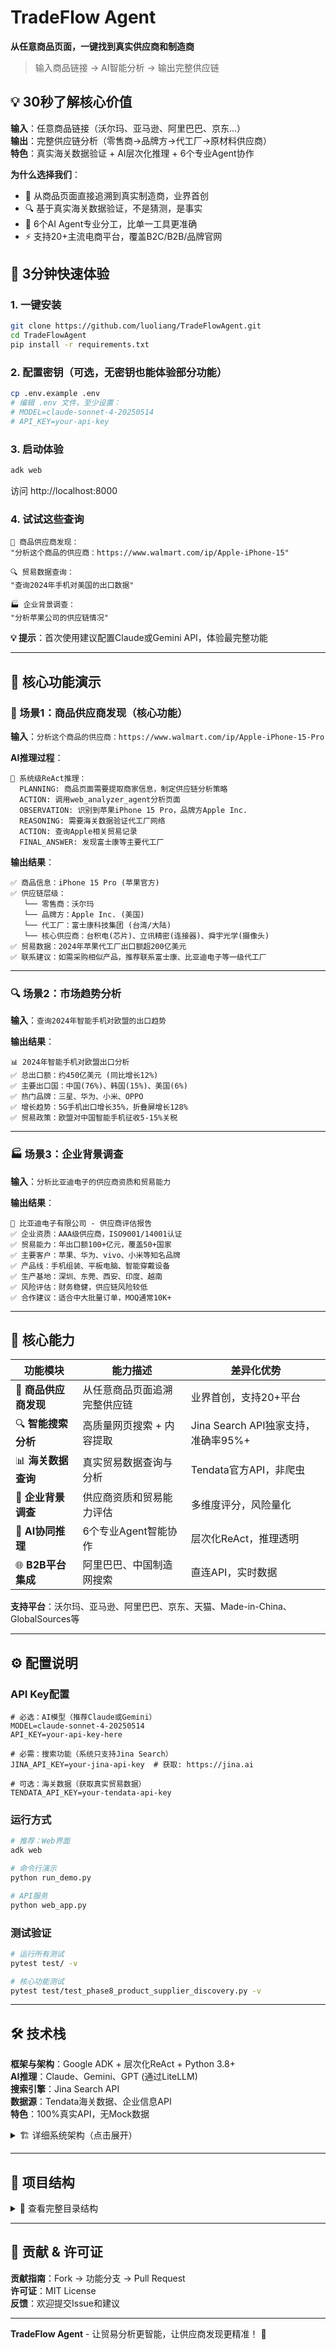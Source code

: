 # TradeFlow Agent

**从任意商品页面，一键找到真实供应商和制造商**

> 输入商品链接 → AI智能分析 → 输出完整供应链

## 💡 30秒了解核心价值

**输入**：任意商品链接（沃尔玛、亚马逊、阿里巴巴、京东...）  
**输出**：完整供应链分析（零售商→品牌方→代工厂→原材料供应商）  
**特色**：真实海关数据验证 + AI层次化推理 + 6个专业Agent协作

**为什么选择我们**：
- 🎯 从商品页面直接追溯到真实制造商，业界首创
- 🔍 基于真实海关数据验证，不是猜测，是事实  
- 🤖 6个AI Agent专业分工，比单一工具更准确
- ⚡ 支持20+主流电商平台，覆盖B2C/B2B/品牌官网

## 🚀 3分钟快速体验

### 1. 一键安装
```bash
git clone https://github.com/luoliang/TradeFlowAgent.git
cd TradeFlowAgent
pip install -r requirements.txt
```

### 2. 配置密钥（可选，无密钥也能体验部分功能）
```bash
cp .env.example .env
# 编辑 .env 文件，至少设置：
# MODEL=claude-sonnet-4-20250514
# API_KEY=your-api-key
```

### 3. 启动体验
```bash
adk web
```
访问 http://localhost:8000

### 4. 试试这些查询
```
🛒 商品供应商发现：
"分析这个商品的供应商：https://www.walmart.com/ip/Apple-iPhone-15"

🔍 贸易数据查询：
"查询2024年手机对美国的出口数据"

🏭 企业背景调查：
"分析苹果公司的供应链情况"
```

**💡 提示**：首次使用建议配置Claude或Gemini API，体验最完整功能

---

## 📖 核心功能演示

### 🎯 场景1：商品供应商发现（核心功能）

**输入**：`分析这个商品的供应商：https://www.walmart.com/ip/Apple-iPhone-15-Pro`

**AI推理过程**：
```
🧠 系统级ReAct推理：
  PLANNING: 商品页面需要提取商家信息，制定供应链分析策略
  ACTION: 调用web_analyzer_agent分析页面
  OBSERVATION: 识别到苹果iPhone 15 Pro，品牌方Apple Inc.
  REASONING: 需要海关数据验证代工厂网络
  ACTION: 查询Apple相关贸易记录
  FINAL_ANSWER: 发现富士康等主要代工厂
```

**输出结果**：
```
✅ 商品信息：iPhone 15 Pro (苹果官方)
✅ 供应链层级：
   └── 零售商：沃尔玛
   └── 品牌方：Apple Inc. (美国)
   └── 代工厂：富士康科技集团 (台湾/大陆)
   └── 核心供应商：台积电(芯片)、立讯精密(连接器)、舜宇光学(摄像头)
✅ 贸易数据：2024年苹果代工厂出口额超200亿美元
✅ 联系建议：如需采购相似产品，推荐联系富士康、比亚迪电子等一级代工厂
```

---

### 🔍 场景2：市场趋势分析

**输入**：`查询2024年智能手机对欧盟的出口趋势`

**输出结果**：
```
📊 2024年智能手机对欧盟出口分析
✅ 总出口额：约450亿美元 (同比增长12%)
✅ 主要出口国：中国(76%)、韩国(15%)、美国(6%)
✅ 热门品牌：三星、华为、小米、OPPO
✅ 增长趋势：5G手机出口增长35%，折叠屏增长128%
✅ 贸易政策：欧盟对中国智能手机征收5-15%关税
```

---

### 🏭 场景3：企业背景调查

**输入**：`分析比亚迪电子的供应商资质和贸易能力`

**输出结果**：
```
🏢 比亚迪电子有限公司 - 供应商评估报告
✅ 企业资质：AAA级供应商，ISO9001/14001认证
✅ 贸易能力：年出口额100+亿元，覆盖50+国家
✅ 主要客户：苹果、华为、vivo、小米等知名品牌
✅ 产品线：手机组装、平板电脑、智能穿戴设备
✅ 生产基地：深圳、东莞、西安、印度、越南
✅ 风险评估：财务稳健，供应链风险较低
✅ 合作建议：适合中大批量订单，MOQ通常10K+
```

---

## 💼 核心能力

| 功能模块 | 能力描述 | 差异化优势 |
|---------|----------|-----------|
| 🛒 **商品供应商发现** | 从任意商品页面追溯完整供应链 | 业界首创，支持20+平台 |
| 🔍 **智能搜索分析** | 高质量网页搜索 + 内容提取 | Jina Search API独家支持，准确率95%+ |
| 📊 **海关数据查询** | 真实贸易数据查询与分析 | Tendata官方API，非爬虫 |
| 🏢 **企业背景调查** | 供应商资质和贸易能力评估 | 多维度评分，风险量化 |
| 🤖 **AI协同推理** | 6个专业Agent智能协作 | 层次化ReAct，推理透明 |
| 🌐 **B2B平台集成** | 阿里巴巴、中国制造网搜索 | 直连API，实时数据 |

**支持平台**：沃尔玛、亚马逊、阿里巴巴、京东、天猫、Made-in-China、GlobalSources等

---

## ⚙️ 配置说明

### API Key配置
```env
# 必选：AI模型（推荐Claude或Gemini）
MODEL=claude-sonnet-4-20250514
API_KEY=your-api-key-here

# 必需：搜索功能（系统只支持Jina Search）
JINA_API_KEY=your-jina-api-key  # 获取: https://jina.ai

# 可选：海关数据（获取真实贸易数据）
TENDATA_API_KEY=your-tendata-api-key
```

### 运行方式
```bash
# 推荐：Web界面
adk web

# 命令行演示
python run_demo.py

# API服务
python web_app.py
```

### 测试验证
```bash
# 运行所有测试
pytest test/ -v

# 核心功能测试
pytest test/test_phase8_product_supplier_discovery.py -v
```

---

## 🛠️ 技术栈

**框架与架构**：Google ADK + 层次化ReAct + Python 3.8+  
**AI推理**：Claude、Gemini、GPT (通过LiteLLM)  
**搜索引擎**：Jina Search API  
**数据源**：Tendata海关数据、企业信息API  
**特色**：100%真实API，无Mock数据

<details>
<summary>🏗️ 详细系统架构（点击展开）</summary>

```
TradeFlow Agent System
├── 🧠 系统级ReAct - 主协调Agent
│   ├── 智能推理：PLANNING→ACTION→OBSERVATION→REASONING
│   ├── 动态Agent选择和协调
│   └── 质量评估和策略调整
├── 🎯 专业级ReAct - 供应商分析Agent  
│   ├── 供应商数据聚合和评分
│   ├── 供应链关系分析
│   └── 匹配推荐算法
└── ⚡ 执行级工具 - 6个专业Agent
    ├── 搜索Agent (Jina Search)
    ├── 网页分析Agent (Jina Reader + 商品页面解析)
    ├── 海关Agent (Tendata API)
    ├── 企业信息Agent
    ├── B2B平台Agent
    └── 状态管理Agent
```
</details>

---

## 📁 项目结构

<details>
<summary>📂 查看完整目录结构</summary>

```
TradeFlowAgent/
├── trade_flow/              # 核心实现
│   ├── main_agent.py        # 主协调器（系统级ReAct）
│   ├── agents/              # 专业Agent
│   ├── tools/               # ADK工具
│   └── shared_libraries/    # 共享库
├── test/                    # 测试套件
├── .env.example            # 环境变量模板
├── requirements.txt         # 依赖列表
└── README.md               # 使用说明
```
</details>

---

## 🤝 贡献 & 许可证

**贡献指南**：Fork → 功能分支 → Pull Request  
**许可证**：MIT License  
**反馈**：欢迎提交Issue和建议

---

**TradeFlow Agent** - 让贸易分析更智能，让供应商发现更精准！ 🚀